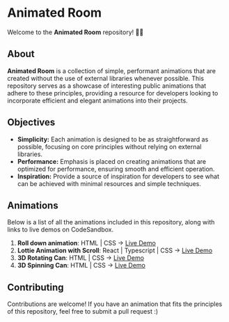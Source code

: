 # Animated Room

Welcome to the **Animated Room** repository! 🎨✨

## About

**Animated Room** is a collection of simple, performant animations that are created without the use of external libraries whenever possible. This repository serves as a showcase of interesting public animations that adhere to these principles, providing a resource for developers looking to incorporate efficient and elegant animations into their projects.

## Objectives

- **Simplicity:** Each animation is designed to be as straightforward as possible, focusing on core principles without relying on external libraries.
- **Performance:** Emphasis is placed on creating animations that are optimized for performance, ensuring smooth and efficient operation.
- **Inspiration:** Provide a source of inspiration for developers to see what can be achieved with minimal resources and simple techniques.

## Animations

Below is a list of all the animations included in this repository, along with links to live demos on CodeSandbox.

1. **Roll down animation**: HTML | CSS -> [Live Demo](https://codesandbox.io/p/sandbox/rolldown-animation-ghrkwy?layout=%257B%2522sidebarPanel%2522%253A%2522EXPLORER%2522%252C%2522rootPanelGroup%2522%253A%257B%2522direction%2522%253A%2522horizontal%2522%252C%2522contentType%2522%253A%2522UNKNOWN%2522%252C%2522type%2522%253A%2522PANEL_GROUP%2522%252C%2522id%2522%253A%2522ROOT_LAYOUT%2522%252C%2522panels%2522%253A%255B%257B%2522type%2522%253A%2522PANEL_GROUP%2522%252C%2522contentType%2522%253A%2522UNKNOWN%2522%252C%2522direction%2522%253A%2522vertical%2522%252C%2522id%2522%253A%2522clykh20yx00063b6sd08p0i7x%2522%252C%2522sizes%2522%253A%255B100%252C0%255D%252C%2522panels%2522%253A%255B%257B%2522type%2522%253A%2522PANEL_GROUP%2522%252C%2522contentType%2522%253A%2522EDITOR%2522%252C%2522direction%2522%253A%2522horizontal%2522%252C%2522id%2522%253A%2522EDITOR%2522%252C%2522panels%2522%253A%255B%257B%2522type%2522%253A%2522PANEL%2522%252C%2522contentType%2522%253A%2522EDITOR%2522%252C%2522id%2522%253A%2522clykh20yx00023b6sblc1wr8v%2522%257D%255D%257D%252C%257B%2522type%2522%253A%2522PANEL_GROUP%2522%252C%2522contentType%2522%253A%2522SHELLS%2522%252C%2522direction%2522%253A%2522horizontal%2522%252C%2522id%2522%253A%2522SHELLS%2522%252C%2522panels%2522%253A%255B%257B%2522type%2522%253A%2522PANEL%2522%252C%2522contentType%2522%253A%2522SHELLS%2522%252C%2522id%2522%253A%2522clykh20yx00033b6sqj0gnpwt%2522%257D%255D%252C%2522sizes%2522%253A%255B100%255D%257D%255D%257D%252C%257B%2522type%2522%253A%2522PANEL_GROUP%2522%252C%2522contentType%2522%253A%2522DEVTOOLS%2522%252C%2522direction%2522%253A%2522vertical%2522%252C%2522id%2522%253A%2522DEVTOOLS%2522%252C%2522panels%2522%253A%255B%257B%2522type%2522%253A%2522PANEL%2522%252C%2522contentType%2522%253A%2522DEVTOOLS%2522%252C%2522id%2522%253A%2522clykh20yx00053b6sze92d5u4%2522%257D%255D%252C%2522sizes%2522%253A%255B100%255D%257D%255D%252C%2522sizes%2522%253A%255B50%252C50%255D%257D%252C%2522tabbedPanels%2522%253A%257B%2522clykh20yx00023b6sblc1wr8v%2522%253A%257B%2522tabs%2522%253A%255B%257B%2522id%2522%253A%2522clykh20yx00013b6simbhich2%2522%252C%2522mode%2522%253A%2522permanent%2522%252C%2522type%2522%253A%2522FILE%2522%252C%2522filepath%2522%253A%2522%252Findex.html%2522%252C%2522state%2522%253A%2522IDLE%2522%257D%255D%252C%2522id%2522%253A%2522clykh20yx00023b6sblc1wr8v%2522%252C%2522activeTabId%2522%253A%2522clykh20yx00013b6simbhich2%2522%257D%252C%2522clykh20yx00053b6sze92d5u4%2522%253A%257B%2522tabs%2522%253A%255B%257B%2522id%2522%253A%2522clykh20yx00043b6skgrj8qox%2522%252C%2522mode%2522%253A%2522permanent%2522%252C%2522type%2522%253A%2522UNASSIGNED_PORT%2522%252C%2522port%2522%253A0%252C%2522path%2522%253A%2522%252F%2522%257D%255D%252C%2522id%2522%253A%2522clykh20yx00053b6sze92d5u4%2522%252C%2522activeTabId%2522%253A%2522clykh20yx00043b6skgrj8qox%2522%257D%252C%2522clykh20yx00033b6sqj0gnpwt%2522%253A%257B%2522tabs%2522%253A%255B%255D%252C%2522id%2522%253A%2522clykh20yx00033b6sqj0gnpwt%2522%257D%257D%252C%2522showDevtools%2522%253Atrue%252C%2522showShells%2522%253Afalse%252C%2522showSidebar%2522%253Atrue%252C%2522sidebarPanelSize%2522%253A15%257D)
2. **Lottie Animation with Scroll**: React | Typescript | CSS -> [Live Demo](https://codesandbox.io/p/sandbox/scroll-lottie-react-6829lf?layout=%257B%2522sidebarPanel%2522%253A%2522EXPLORER%2522%252C%2522rootPanelGroup%2522%253A%257B%2522direction%2522%253A%2522horizontal%2522%252C%2522contentType%2522%253A%2522UNKNOWN%2522%252C%2522type%2522%253A%2522PANEL_GROUP%2522%252C%2522id%2522%253A%2522ROOT_LAYOUT%2522%252C%2522panels%2522%253A%255B%257B%2522type%2522%253A%2522PANEL_GROUP%2522%252C%2522contentType%2522%253A%2522UNKNOWN%2522%252C%2522direction%2522%253A%2522vertical%2522%252C%2522id%2522%253A%2522clz5a7wh500063b6svic3aceo%2522%252C%2522sizes%2522%253A%255B100%252C0%255D%252C%2522panels%2522%253A%255B%257B%2522type%2522%253A%2522PANEL_GROUP%2522%252C%2522contentType%2522%253A%2522EDITOR%2522%252C%2522direction%2522%253A%2522horizontal%2522%252C%2522id%2522%253A%2522EDITOR%2522%252C%2522panels%2522%253A%255B%257B%2522type%2522%253A%2522PANEL%2522%252C%2522contentType%2522%253A%2522EDITOR%2522%252C%2522id%2522%253A%2522clz5a7wh500023b6sljt3j11q%2522%257D%255D%257D%252C%257B%2522type%2522%253A%2522PANEL_GROUP%2522%252C%2522contentType%2522%253A%2522SHELLS%2522%252C%2522direction%2522%253A%2522horizontal%2522%252C%2522id%2522%253A%2522SHELLS%2522%252C%2522panels%2522%253A%255B%257B%2522type%2522%253A%2522PANEL%2522%252C%2522contentType%2522%253A%2522SHELLS%2522%252C%2522id%2522%253A%2522clz5a7wh500033b6sfg6arevt%2522%257D%255D%252C%2522sizes%2522%253A%255B100%255D%257D%255D%257D%252C%257B%2522type%2522%253A%2522PANEL_GROUP%2522%252C%2522contentType%2522%253A%2522DEVTOOLS%2522%252C%2522direction%2522%253A%2522vertical%2522%252C%2522id%2522%253A%2522DEVTOOLS%2522%252C%2522panels%2522%253A%255B%257B%2522type%2522%253A%2522PANEL%2522%252C%2522contentType%2522%253A%2522DEVTOOLS%2522%252C%2522id%2522%253A%2522clz5a7wh500053b6s8vpw7rp6%2522%257D%255D%252C%2522sizes%2522%253A%255B100%255D%257D%255D%252C%2522sizes%2522%253A%255B50%252C50%255D%257D%252C%2522tabbedPanels%2522%253A%257B%2522clz5a7wh500023b6sljt3j11q%2522%253A%257B%2522tabs%2522%253A%255B%257B%2522id%2522%253A%2522clz5a7wh500013b6sdtvjsexj%2522%252C%2522mode%2522%253A%2522permanent%2522%252C%2522type%2522%253A%2522FILE%2522%252C%2522filepath%2522%253A%2522%252Fsrc%252Findex.tsx%2522%257D%255D%252C%2522id%2522%253A%2522clz5a7wh500023b6sljt3j11q%2522%252C%2522activeTabId%2522%253A%2522clz5a7wh500013b6sdtvjsexj%2522%257D%252C%2522clz5a7wh500053b6s8vpw7rp6%2522%253A%257B%2522tabs%2522%253A%255B%257B%2522id%2522%253A%2522clz5a7wh500043b6sl4of0c0z%2522%252C%2522mode%2522%253A%2522permanent%2522%252C%2522type%2522%253A%2522UNASSIGNED_PORT%2522%252C%2522port%2522%253A0%252C%2522path%2522%253A%2522%252F%2522%257D%255D%252C%2522id%2522%253A%2522clz5a7wh500053b6s8vpw7rp6%2522%252C%2522activeTabId%2522%253A%2522clz5a7wh500043b6sl4of0c0z%2522%257D%252C%2522clz5a7wh500033b6sfg6arevt%2522%253A%257B%2522tabs%2522%253A%255B%255D%252C%2522id%2522%253A%2522clz5a7wh500033b6sfg6arevt%2522%257D%257D%252C%2522showDevtools%2522%253Atrue%252C%2522showShells%2522%253Afalse%252C%2522showSidebar%2522%253Atrue%252C%2522sidebarPanelSize%2522%253A15%257D)
3. **3D Rotating Can**: HTML | CSS -> [Live Demo](https://codesandbox.io/p/sandbox/rotating-can-v9rkc8?layout=%257B%2522sidebarPanel%2522%253A%2522EXPLORER%2522%252C%2522rootPanelGroup%2522%253A%257B%2522direction%2522%253A%2522horizontal%2522%252C%2522contentType%2522%253A%2522UNKNOWN%2522%252C%2522type%2522%253A%2522PANEL_GROUP%2522%252C%2522id%2522%253A%2522ROOT_LAYOUT%2522%252C%2522panels%2522%253A%255B%257B%2522type%2522%253A%2522PANEL_GROUP%2522%252C%2522contentType%2522%253A%2522UNKNOWN%2522%252C%2522direction%2522%253A%2522vertical%2522%252C%2522id%2522%253A%2522clzvccnbv00063b6spxbsljl3%2522%252C%2522sizes%2522%253A%255B100%252C0%255D%252C%2522panels%2522%253A%255B%257B%2522type%2522%253A%2522PANEL_GROUP%2522%252C%2522contentType%2522%253A%2522EDITOR%2522%252C%2522direction%2522%253A%2522horizontal%2522%252C%2522id%2522%253A%2522EDITOR%2522%252C%2522panels%2522%253A%255B%257B%2522type%2522%253A%2522PANEL%2522%252C%2522contentType%2522%253A%2522EDITOR%2522%252C%2522id%2522%253A%2522clzvccnbu00023b6subprglhx%2522%257D%255D%257D%252C%257B%2522type%2522%253A%2522PANEL_GROUP%2522%252C%2522contentType%2522%253A%2522SHELLS%2522%252C%2522direction%2522%253A%2522horizontal%2522%252C%2522id%2522%253A%2522SHELLS%2522%252C%2522panels%2522%253A%255B%257B%2522type%2522%253A%2522PANEL%2522%252C%2522contentType%2522%253A%2522SHELLS%2522%252C%2522id%2522%253A%2522clzvccnbu00033b6sbquwyml6%2522%257D%255D%252C%2522sizes%2522%253A%255B100%255D%257D%255D%257D%252C%257B%2522type%2522%253A%2522PANEL_GROUP%2522%252C%2522contentType%2522%253A%2522DEVTOOLS%2522%252C%2522direction%2522%253A%2522vertical%2522%252C%2522id%2522%253A%2522DEVTOOLS%2522%252C%2522panels%2522%253A%255B%257B%2522type%2522%253A%2522PANEL%2522%252C%2522contentType%2522%253A%2522DEVTOOLS%2522%252C%2522id%2522%253A%2522clzvccnbu00053b6si95jmdy6%2522%257D%255D%252C%2522sizes%2522%253A%255B100%255D%257D%255D%252C%2522sizes%2522%253A%255B41.63123792386922%252C58.36876207613078%255D%257D%252C%2522tabbedPanels%2522%253A%257B%2522clzvccnbu00023b6subprglhx%2522%253A%257B%2522tabs%2522%253A%255B%257B%2522id%2522%253A%2522clzvccnbu00013b6sdwoaaajf%2522%252C%2522mode%2522%253A%2522permanent%2522%252C%2522type%2522%253A%2522FILE%2522%252C%2522filepath%2522%253A%2522%252Findex.html%2522%252C%2522state%2522%253A%2522IDLE%2522%257D%255D%252C%2522id%2522%253A%2522clzvccnbu00023b6subprglhx%2522%252C%2522activeTabId%2522%253A%2522clzvccnbu00013b6sdwoaaajf%2522%257D%252C%2522clzvccnbu00053b6si95jmdy6%2522%253A%257B%2522tabs%2522%253A%255B%257B%2522id%2522%253A%2522clzvccnbu00043b6sol48uaq0%2522%252C%2522mode%2522%253A%2522permanent%2522%252C%2522type%2522%253A%2522UNASSIGNED_PORT%2522%252C%2522port%2522%253A0%252C%2522path%2522%253A%2522%252F%2522%257D%255D%252C%2522id%2522%253A%2522clzvccnbu00053b6si95jmdy6%2522%252C%2522activeTabId%2522%253A%2522clzvccnbu00043b6sol48uaq0%2522%257D%252C%2522clzvccnbu00033b6sbquwyml6%2522%253A%257B%2522tabs%2522%253A%255B%255D%252C%2522id%2522%253A%2522clzvccnbu00033b6sbquwyml6%2522%257D%257D%252C%2522showDevtools%2522%253Atrue%252C%2522showShells%2522%253Afalse%252C%2522showSidebar%2522%253Atrue%252C%2522sidebarPanelSize%2522%253A18.16940709166741%257D)
4. **3D Spinning Can**: HTML | CSS -> [Live Demo]([https://codesandbox.io/p/sandbox/rotating-can-v9rkc8?layout=%257B%2522sidebarPanel%2522%253A%2522EXPLORER%2522%252C%2522rootPanelGroup%2522%253A%257B%2522direction%2522%253A%2522horizontal%2522%252C%2522contentType%2522%253A%2522UNKNOWN%2522%252C%2522type%2522%253A%2522PANEL_GROUP%2522%252C%2522id%2522%253A%2522ROOT_LAYOUT%2522%252C%2522panels%2522%253A%255B%257B%2522type%2522%253A%2522PANEL_GROUP%2522%252C%2522contentType%2522%253A%2522UNKNOWN%2522%252C%2522direction%2522%253A%2522vertical%2522%252C%2522id%2522%253A%2522clzvccnbv00063b6spxbsljl3%2522%252C%2522sizes%2522%253A%255B100%252C0%255D%252C%2522panels%2522%253A%255B%257B%2522type%2522%253A%2522PANEL_GROUP%2522%252C%2522contentType%2522%253A%2522EDITOR%2522%252C%2522direction%2522%253A%2522horizontal%2522%252C%2522id%2522%253A%2522EDITOR%2522%252C%2522panels%2522%253A%255B%257B%2522type%2522%253A%2522PANEL%2522%252C%2522contentType%2522%253A%2522EDITOR%2522%252C%2522id%2522%253A%2522clzvccnbu00023b6subprglhx%2522%257D%255D%257D%252C%257B%2522type%2522%253A%2522PANEL_GROUP%2522%252C%2522contentType%2522%253A%2522SHELLS%2522%252C%2522direction%2522%253A%2522horizontal%2522%252C%2522id%2522%253A%2522SHELLS%2522%252C%2522panels%2522%253A%255B%257B%2522type%2522%253A%2522PANEL%2522%252C%2522contentType%2522%253A%2522SHELLS%2522%252C%2522id%2522%253A%2522clzvccnbu00033b6sbquwyml6%2522%257D%255D%252C%2522sizes%2522%253A%255B100%255D%257D%255D%257D%252C%257B%2522type%2522%253A%2522PANEL_GROUP%2522%252C%2522contentType%2522%253A%2522DEVTOOLS%2522%252C%2522direction%2522%253A%2522vertical%2522%252C%2522id%2522%253A%2522DEVTOOLS%2522%252C%2522panels%2522%253A%255B%257B%2522type%2522%253A%2522PANEL%2522%252C%2522contentType%2522%253A%2522DEVTOOLS%2522%252C%2522id%2522%253A%2522clzvccnbu00053b6si95jmdy6%2522%257D%255D%252C%2522sizes%2522%253A%255B100%255D%257D%255D%252C%2522sizes%2522%253A%255B41.63123792386922%252C58.36876207613078%255D%257D%252C%2522tabbedPanels%2522%253A%257B%2522clzvccnbu00023b6subprglhx%2522%253A%257B%2522tabs%2522%253A%255B%257B%2522id%2522%253A%2522clzvccnbu00013b6sdwoaaajf%2522%252C%2522mode%2522%253A%2522permanent%2522%252C%2522type%2522%253A%2522FILE%2522%252C%2522filepath%2522%253A%2522%252Findex.html%2522%252C%2522state%2522%253A%2522IDLE%2522%257D%255D%252C%2522id%2522%253A%2522clzvccnbu00023b6subprglhx%2522%252C%2522activeTabId%2522%253A%2522clzvccnbu00013b6sdwoaaajf%2522%257D%252C%2522clzvccnbu00053b6si95jmdy6%2522%253A%257B%2522tabs%2522%253A%255B%257B%2522id%2522%253A%2522clzvccnbu00043b6sol48uaq0%2522%252C%2522mode%2522%253A%2522permanent%2522%252C%2522type%2522%253A%2522UNASSIGNED_PORT%2522%252C%2522port%2522%253A0%252C%2522path%2522%253A%2522%252F%2522%257D%255D%252C%2522id%2522%253A%2522clzvccnbu00053b6si95jmdy6%2522%252C%2522activeTabId%2522%253A%2522clzvccnbu00043b6sol48uaq0%2522%257D%252C%2522clzvccnbu00033b6sbquwyml6%2522%253A%257B%2522tabs%2522%253A%255B%255D%252C%2522id%2522%253A%2522clzvccnbu00033b6sbquwyml6%2522%257D%257D%252C%2522showDevtools%2522%253Atrue%252C%2522showShells%2522%253Afalse%252C%2522showSidebar%2522%253Atrue%252C%2522sidebarPanelSize%2522%253A18.16940709166741%257D](https://codesandbox.io/p/sandbox/infallible-torvalds-7q3v47))


## Contributing

Contributions are welcome! If you have an animation that fits the principles of this repository, feel free to submit a pull request :) 
